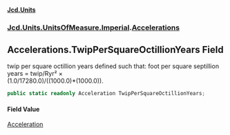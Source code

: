 #### [Jcd.Units](index.md 'index')
### [Jcd.Units.UnitsOfMeasure.Imperial](Jcd.Units.UnitsOfMeasure.Imperial.md 'Jcd.Units.UnitsOfMeasure.Imperial').[Accelerations](Accelerations.md 'Jcd.Units.UnitsOfMeasure.Imperial.Accelerations')

## Accelerations.TwipPerSquareOctillionYears Field

twip per square octillion years defined such that: foot per square septillion years = twip/Ryr² ×  
(1.0/17280.0)/((1000.0)*(1000.0)).

```csharp
public static readonly Acceleration TwipPerSquareOctillionYears;
```

#### Field Value
[Acceleration](Acceleration.md 'Jcd.Units.UnitTypes.Acceleration')